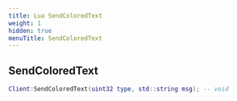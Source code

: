 ```yaml
---
title: Lua SendColoredText
weight: 1
hidden: true
menuTitle: SendColoredText
---
```

## SendColoredText
```lua
Client:SendColoredText(uint32 type, std::string msg); -- void
```
